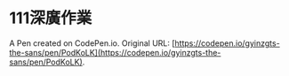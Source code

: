 # 111深廣作業

A Pen created on CodePen.io. Original URL: [https://codepen.io/gyinzgts-the-sans/pen/PodKoLK](https://codepen.io/gyinzgts-the-sans/pen/PodKoLK).

